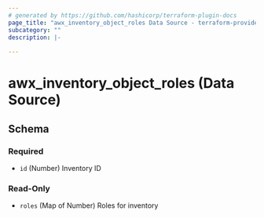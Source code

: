 ```yaml
---
# generated by https://github.com/hashicorp/terraform-plugin-docs
page_title: "awx_inventory_object_roles Data Source - terraform-provider-awx"
subcategory: ""
description: |-
  
---
```


# awx_inventory_object_roles (Data Source)





<!-- schema generated by tfplugindocs -->
## Schema

### Required

- `id` (Number) Inventory ID

### Read-Only

- `roles` (Map of Number) Roles for inventory
